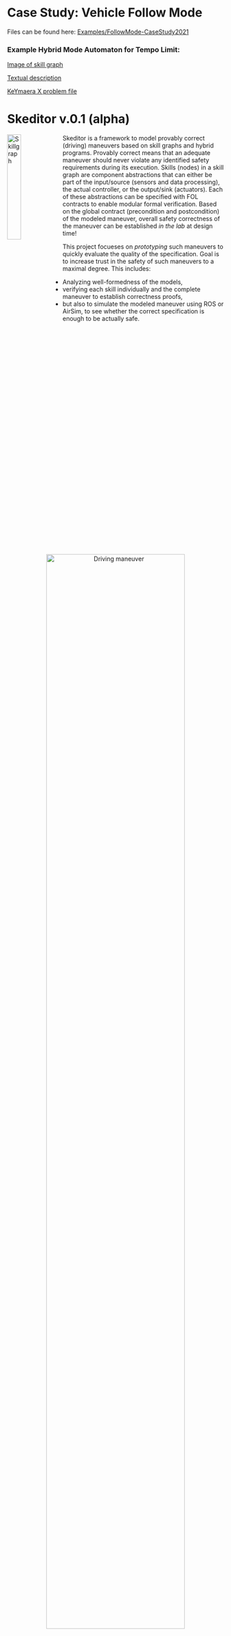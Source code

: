 # Case Study: Vehicle Follow Mode

Files can be found here: [Examples/FollowMode-CaseStudy2021](https://github.com/AlexanderKnueppel/Skeditor/blob/develop/Plugins/de.tubs.skeditor.examples/skeditor_examples/FollowMode-CaseStudy2021)

### Example Hybrid Mode Automaton for Tempo Limit:

[Image of skill graph](https://github.com/AlexanderKnueppel/Skeditor/blob/develop/Plugins/de.tubs.skeditor.examples/skeditor_examples/FollowMode-CaseStudy2021/src/graphs/ControlLong-G1.png)

[Textual description](https://github.com/AlexanderKnueppel/Skeditor/blob/develop/Plugins/de.tubs.skeditor.examples/skeditor_examples/FollowMode-CaseStudy2021/src/SL-programs/Example_TempoLimit-G1.txt)

[KeYmaera X problem file](https://github.com/AlexanderKnueppel/Skeditor/blob/develop/Plugins/de.tubs.skeditor.examples/skeditor_examples/FollowMode-CaseStudy2021/src/Monolithic-Maneuvers-DL/ControlLong-G1-TempoLimit-Monolithic.kyx)

# Skeditor v.0.1 (alpha)

<img align="left" alt="Skillgraph" src="/skillgraph.png" width="25%">

Skeditor is a framework to model provably correct (driving) maneuvers based on skill graphs and hybrid programs. Provably correct means that an adequate maneuver should never violate any identified safety requirements during its execution.
Skills (nodes) in a skill graph are component abstractions that can either be part of the input/source (sensors and data processing), the actual controller, or the output/sink (actuators).
Each of these abstractions can be specified with FOL contracts to enable modular formal verification. Based on the global contract (precondition and postcondition) of the modeled maneuver, overall safety correctness of the maneuver can be established  _in the lab_ at design time! 

This project focueses on _prototyping_ such maneuvers to quickly evaluate the quality of the specification. Goal is to increase trust in the safety of such maneuvers to a maximal degree. This includes:
* Analyzing well-formedness of the models,
* verifying each skill individually and the complete maneuver to establish correctness proofs,
* but also to simulate the modeled maneuver using ROS or AirSim, to see whether the correct specification is enough to be actually safe.

<p align="center">
<img alt="Driving maneuver" src="/maneuver.png" width="80%">
</p>

Due to their compositional nature, skills and verification results can be reused accross driving maneuvers, making them good candidates for integrating them into a development process.

## Getting Started

Skeditor is a set of Eclipse-Plugins based on graphiti and EMF. **(tbd)**

## Publications

- **Skill-based Verification of Cyber-Physical Systems**  
Alexander Knüppel, Inga Jatzkowski, Marcus Nolte, Thomas Thüm, Tobias Runge, and Ina Schaefer.
Fundamental Approaches to Software Engineering (FASE). Springer, 2020.
[[pdf](https://link.springer.com/chapter/10.1007/978-3-030-45234-6_10)]
- **A Maneuver-Centric Formal Engineering Approach for Cyber-Physical Systems**  
Alexander Kittelmann (formerly Knüppel).
PhD Dissertation, TU Braunschweig, 2022.
[[pdf](https://leopard.tu-braunschweig.de/receive/dbbs_mods_00070632)]
